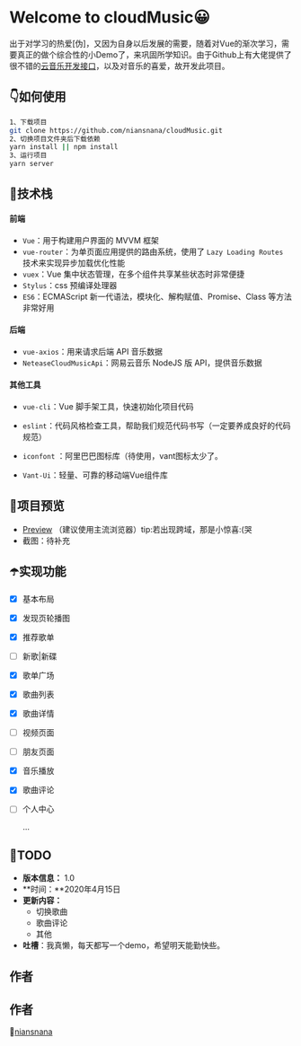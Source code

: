 # Welcome to cloudMusic😀

出于对学习的热爱[伪]，又因为自身以后发展的需要，随着对Vue的渐次学习，需要真正的做个综合性的小Demo了，来巩固所学知识。由于Github上有大佬提供了很不错的[云音乐开发接口](https://github.com/Binaryify/NeteaseCloudMusicApi)，以及对音乐的喜爱，故开发此项目。

## 👇如何使用

```sh
1、下载项目
git clone https://github.com/niansnana/cloudMusic.git
2、切换项目文件夹后下载依赖
yarn install || npm install
3、运行项目
yarn server
```

## 👀技术栈

#### 前端

- `Vue`：用于构建用户界面的 MVVM 框架
- `vue-router`：为单页面应用提供的路由系统，使用了 `Lazy Loading Routes` 技术来实现异步加载优化性能
- `vuex`：Vue 集中状态管理，在多个组件共享某些状态时非常便捷
- `Stylus`：css 预编译处理器
- `ES6`：ECMAScript 新一代语法，模块化、解构赋值、Promise、Class 等方法非常好用

#### 后端

- `vue-axios`：用来请求后端 API 音乐数据
- `NeteaseCloudMusicApi`：网易云音乐 NodeJS 版 API，提供音乐数据

#### 其他工具

- `vue-cli`：Vue 脚手架工具，快速初始化项目代码
- `eslint`：代码风格检查工具，帮助我们规范代码书写（一定要养成良好的代码规范）
- `iconfont` ：阿里巴巴图标库（待使用，vant图标太少了。

- `Vant-Ui`：轻量、可靠的移动端Vue组件库

## 👤项目预览

- [Preview](http://47.102.197.151:8001) （建议使用主流浏览器）tip:若出现跨域，那是小惊喜:(哭
- 截图：待补充

## ☂️实现功能

- [x] 基本布局

- [x] 发现页轮播图

- [x] 推荐歌单

- [ ] 新歌|新碟

- [x] 歌单广场

- [x] 歌曲列表

- [x] 歌曲详情

- [ ] 视频页面

- [ ] 朋友页面

- [x] 音乐播放

- [x] 歌曲评论

- [ ] 个人中心

  ...

## 🌸TODO

- **版本信息：** 1.0
- **时间：**2020年4月15日
- **更新内容：**
  - 切换歌曲
  - 歌曲评论
  - 其他
- **吐槽**：我真懒，每天都写一个demo，希望明天能勤快些。

## 作者

## 作者

🐤[niansnana](https://niansnana.github.io/vuepress/about/)


